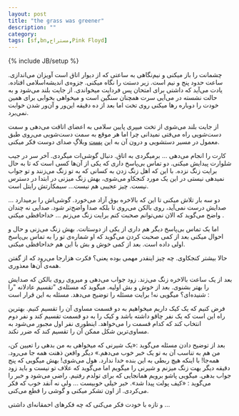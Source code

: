```yaml
---
layout: post
title: "the grass was greener"
description: ""
category: 
tags: [sf,bn,مستراح,Pink Floyd]
---
```

{% include JB/setup %}
<p>
چشمانت را باز میکنی و نیم‌نگاهی به ساعتی که از دیوار اتاق است آویزان می‌اندازی. ساعت حدود پنج و نیم است. زیر دستت را نگاه میکنی. جزوه‌ی اندیشه‌اسلامی افتاده. یادت می‌آید که داشتی برای امتحان پس فردایت میخواندی. از جایت بلند می‌شود و به حالت نشسته در می‌آیی سرت همچنان سنگین است و میخواهی بخوابی برای همین خودت را دوباره رها میکنی روی تخت اما بعد از ده دقیقه این‌ور و آن‌ور شدن خوابت نمی‌برد. 
</p>
<p>
از جایت بلند می‌شوی از تخت میپری پایین سلامی به اعضای اتاقت می‌دهی و سمت دست‌شویی راه می‌فتی نمیدانی چرا اما هر موقع به سمت دست‌شویی می‌روی طبق معمول در مسیر دستشویی و درون آن به این 
<a href="http://sedayedoost.blogfa.com/post-349.aspx">پست</a>
وبلاگِ صدای دوست فکر میکنی. </p>
<p>
کارت را انجام می‌دهی ... برمیگردی به اتاق. دنبال گوشی‌ات میگردی. آخر سر در جیب شلوارت پیدایش میکنی. دو تماس بی‌پاسخ داری که یکی از آن‌ها کسی است که تا به حال برایت زنگ نزده. با این که اهل زنگ زدن به کسانی که به تو زنگ می‌زنند و تو جواب نمیدهی نیستی در این یک مورد کنجکاو می‌شوی، بهش زنگ میزنی در ابتدا در دسترس نیست. چیز عجیبی هم نیست... سیمکارتش رایتل است.
</p>
<p>
دو سه بار تلاش میکنی تا این که بالاخره بوق آزاد می‌خورد. گوشی‌اش را برمیدارد ... صدایش درست نمی‌آید، روی بالکن می‌روی تا بلکه صدا واضح‌تر شود. صدایی نه چندان واضح می‌گوید که الان نمی‌توانم صحبت کنم برایت زنگ می‌زنم ... خداحافظی میکنی .
</p>
<p>
اما یک تماس بی‌پاسخ دیگر هم داری از یکی از دوستانت. بهش زنگ می‌زنی و حال و احوال میکنی بعد از کمی صحبت کردن می‌گوید که او شماره‌ی تو را به تماس بی‌پاسخ اولی داده است. بعد از کمی خوش و بش با این هم خداحافظی میکنی.
</p>
<p>
حالا بیشتر کنجکاوی. چه چیز اینقدر مهمی بوده یعنی؟ فکرت هزارجا می‌رود که از گفتن همه‌ی آن‌ها معذوری. 
</p>
<p>
بعد از یک ساعت بالاخره زنگ می‌زند. زود جواب می‌دهی و میروی روی بالکن که صدایش را بهتر بشنوی. بعد از خوش و بش اولیه. میگوید که مسئله‌ی "تقسیم عادلانه "را شنیده‌ای؟ میگویی نه! برایت مسئله را توضیح می‌دهد. مسئله به این قرار است :
</p>
<p>
فرض کنیم که یک کیک داریم میخواهیم به دو قسمت مساوی آن را تقسیم کنیم. بهترین راه این است که یک نفر چاقو داشته باشد و کیک را به دو قسمت تقسیم کند و نفر دوم انتخاب کند که کدام قسمت را می‌خواهد. اینطوری نفر اول مجبور می‌شود به مساوی‌ترین شکل ممکن آن را تقسیم کند که ضرر نکند.
</p>

<p>
بعد از توضیح دادن مسئله می‌گوید :«یک شیرنی که میخواهی به من بدهی را تعیین کن، من هم به تناسب آن به تو یک خبر خوب می‌دهم.» دیگر واقعن ذهنت همه جا می‌رود. همه‌جا! با اینکه هیچ ربطی به این بنده خدا ندارد. هول می‌شوی! بهش میگویی که پنج دقیقه دیگر بهت زنگ میزنم و شیرنی را میگویم اما می‌گوید که علاف تو نیست و باید زود جواب بدهی. میگویی پاشو برویم همانجایی که برای تولدم رفتیم. راضی می‌شود و خبر را می‌گوید : «کیف پولت پیدا شد». خبر خیلی خوبیست ... ولی نه آنقد خوب که فکر می‌کردی. از اون تشکر میکنی و گوشی را قطع می‌کنی.
</p>
<p>
و تازه با خودت فکر می‌کنی که چه فکرهای احمقانه‌ای داشتی ...
</p>
